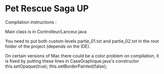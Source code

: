 # Pet Rescue Saga UP

Compilation instructions : 

Main class is in Controlleur/Lanceur.java

You need to put both custom levels partie_01.txt and partie_02.txt in the root folder of the project (depends on the IDE).

On certain versions of Mac there could be a color problem on compilation, it is fixed by putting these lines in CaseGraphique.java's constructor
this.setOpaque(true);
this.setBorderPainted(false);
